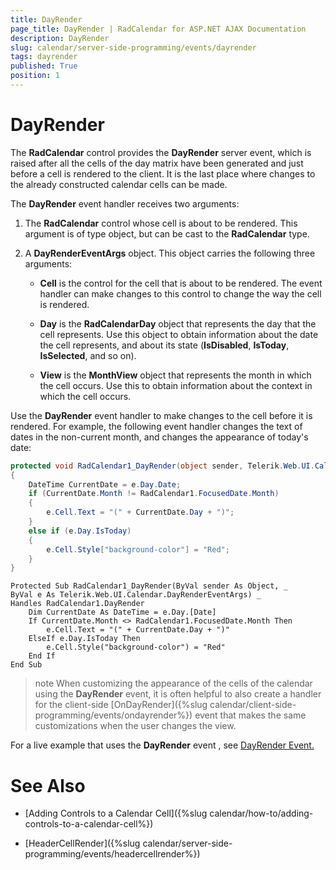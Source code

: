 ```yaml
---
title: DayRender
page_title: DayRender | RadCalendar for ASP.NET AJAX Documentation
description: DayRender
slug: calendar/server-side-programming/events/dayrender
tags: dayrender
published: True
position: 1
---
```


# DayRender



The **RadCalendar** control provides the **DayRender** server event, which is raised after all the cells of the day matrix have been generated and just before a cell is rendered to the client. It is the last place where changes to the already constructed calendar cells can be made.

The **DayRender** event handler receives two arguments:

1. The **RadCalendar** control whose cell is about to be rendered. This argument is of type object, but can be cast to the **RadCalendar** type.

2. A **DayRenderEventArgs** object. This object carries the following three arguments:

	* **Cell** is the control for the cell that is about to be rendered. The event handler can make changes to this control to change the way the cell is rendered.

	* **Day** is the **RadCalendarDay** object that represents the day that the cell represents. Use this object to obtain information about the date the cell represents, and about its state (**IsDisabled**, **IsToday**, **IsSelected**, and so on).

	* **View** is the **MonthView** object that represents the month in which the cell occurs. Use this to obtain information about the context in which the cell occurs.

Use the **DayRender** event handler to make changes to the cell before it is rendered. For example, the following event handler changes the text of dates in the non-current month, and changes the appearance of today's date:



````C#
protected void RadCalendar1_DayRender(object sender, Telerik.Web.UI.Calendar.DayRenderEventArgs e)
{
    DateTime CurrentDate = e.Day.Date;
    if (CurrentDate.Month != RadCalendar1.FocusedDate.Month)
    {
        e.Cell.Text = "(" + CurrentDate.Day + ")";
    }
    else if (e.Day.IsToday)
    {
        e.Cell.Style["background-color"] = "Red";
    }
}
````
````VB.NET
Protected Sub RadCalendar1_DayRender(ByVal sender As Object, _
ByVal e As Telerik.Web.UI.Calendar.DayRenderEventArgs) _
Handles RadCalendar1.DayRender
    Dim CurrentDate As DateTime = e.Day.[Date]
    If CurrentDate.Month <> RadCalendar1.FocusedDate.Month Then
        e.Cell.Text = "(" + CurrentDate.Day + ")"
    ElseIf e.Day.IsToday Then
        e.Cell.Style("background-color") = "Red"
    End If
End Sub
````


>note 
When customizing the appearance of the cells of the calendar using the **DayRender** event, it is often helpful to also create a handler for the client-side [OnDayRender]({%slug calendar/client-side-programming/events/ondayrender%}) event that makes the same customizations when the user changes the view.
>


For a live example that uses the **DayRender** event , see [DayRender Event.](https://demos.telerik.com/aspnet-ajax/Calendar/Examples/Programming/CustomDayCellRendering/DefaultCS.aspx)

# See Also

 * [Adding Controls to a Calendar Cell]({%slug calendar/how-to/adding-controls-to-a-calendar-cell%})

 * [HeaderCellRender]({%slug calendar/server-side-programming/events/headercellrender%})


